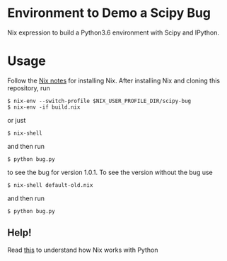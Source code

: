 # Environment to Demo a Scipy Bug

Nix expression to build a Python3.6 environment with Scipy and IPython.

# Usage

Follow the [Nix notes](../NIX-NOTES.md) for installing Nix. After
installing Nix and cloning this repository, run

    $ nix-env --switch-profile $NIX_USER_PROFILE_DIR/scipy-bug
    $ nix-env -if build.nix

or just

    $ nix-shell

and then run

    $ python bug.py

to see the bug for version 1.0.1. To see the version without the bug use

    $ nix-shell default-old.nix

and then run

    $ python bug.py

## Help!

Read
[this](https://nixos.org/releases/tmp/release-nixos-unstable-small/nixos-18.03pre114662.a46f206271/unpack/nixos-18.03pre114662.a46f206271/doc/languages-frameworks/python.md)
to understand how Nix works with Python